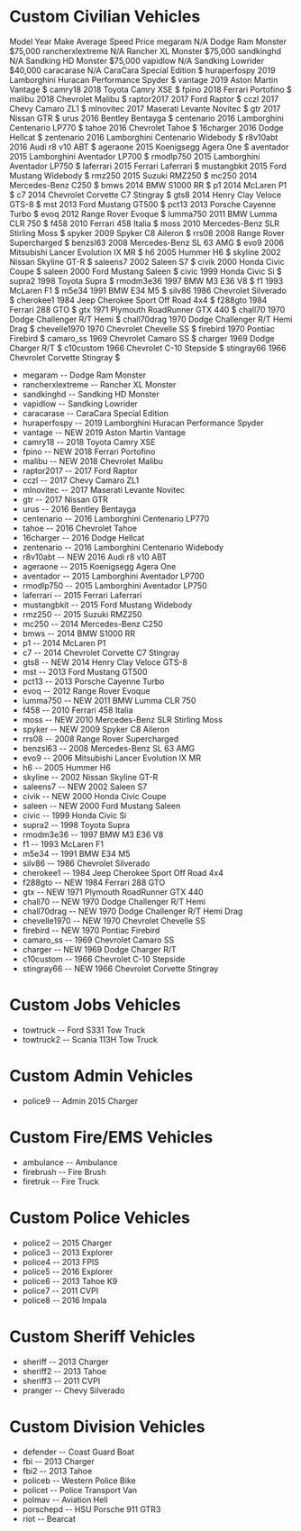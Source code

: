 # Custom Civilian Vehicles

Model	Year	Make	Average Speed	Price
megaram	N/A	Dodge Ram Monster		$75,000
rancherxlextreme	N/A	Rancher XL Monster		$75,000
sandkinghd	N/A	Sandking HD Monster		$75,000
vapidlow	N/A	Sandking Lowrider		$40,000
caracarase	N/A	CaraCara Special Edition		$
huraperfospy	2019	Lamborghini Huracan Performance Spyder		$
vantage	2019	Aston Martin Vantage		$
camry18	2018	Toyota Camry XSE		$
fpino	2018	Ferrari Portofino		$
malibu	2018	Chevrolet Malibu		$
raptor2017	2017	Ford Raptor		$
cczl	2017	Chevy Camaro ZL1		$
mlnovitec	2017	Maserati Levante Novitec		$
gtr	2017	Nissan GTR		$
urus	2016	Bentley Bentayga		$
centenario	2016	Lamborghini Centenario LP770		$
tahoe	2016	Chevrolet Tahoe		$
16charger	2016	Dodge Hellcat		$
zentenario	2016	Lamborghini Centenario Widebody		$
r8v10abt	2016	Audi r8 v10 ABT			$
ageraone	2015	Koenigsegg Agera One		$
aventador	2015	Lamborghini Aventador LP700		$
rmodlp750	2015	Lamborghini Aventador LP750		$
laferrari	2015	Ferrari Laferrari		$
mustangbkit	2015	Ford Mustang Widebody		$
rmz250	2015	Suzuki RMZ250		$
mc250	2014	Mercedes-Benz C250		$
bmws	2014	BMW S1000 RR		$
p1	2014	McLaren P1		$
c7	2014	Chevrolet Corvette C7 Stingray		$
gts8	2014	Henry Clay Veloce GTS-8		$
mst	2013	Ford Mustang GT500		$
pct13	2013	Porsche Cayenne Turbo		$
evoq	2012	Range Rover Evoque		$
lumma750	2011	BMW Lumma CLR 750		$
f458	2010	Ferrari 458 Italia		$
moss	2010	Mercedes-Benz SLR Stirling Moss		$
spyker	2009	Spyker C8 Aileron		$
rrs08	2008	Range Rover Supercharged		$
benzsl63	2008	Mercedes-Benz SL 63 AMG		$
evo9	2006	Mitsubishi Lancer Evolution IX MR		$
h6	2005	Hummer H6		$
skyline	2002	Nissan Skyline GT-R		$
saleens7	2002	Saleen S7		$
civik	2000	Honda Civic Coupe		$
saleen	2000	Ford Mustang Saleen		$
civic	1999	Honda Civic Si		$
supra2	1998	Toyota Supra		$
rmodm3e36	1997	BMW M3 E36 V8		$
f1	1993	McLaren F1		$
m5e34	1991	BMW E34 M5		$
silv86	1986	Chevrolet Silverado		$
cherokee1	1984	Jeep Cherokee Sport Off Road 4x4		$
f288gto	1984	Ferrari 288 GTO		$
gtx	1971	Plymouth RoadRunner GTX 440		$
chall70	1970	Dodge Challenger R/T Hemi		$
chall70drag	1970	Dodge Challenger R/T Hemi Drag		$
chevelle1970	1970	Chevrolet Chevelle SS		$
firebird	1970	Pontiac Firebird		$
camaro_ss	1969	Chevrolet Camaro SS		$
charger	1969	Dodge Charger R/T		$
c10custom	1966	Chevrolet C-10 Stepside		$
stingray66	1966	Chevrolet Corvette Stingray		$


- megaram				    -- Dodge Ram Monster
- rancherxlextreme	-- Rancher XL Monster
- sandkinghd			  -- Sandking HD Monster
- vapidlow			    -- Sandking Lowrider
- caracarase			  -- CaraCara Special Edition
- huraperfospy		  -- 2019 Lamborghini Huracan Performance Spyder
- vantage					  -- NEW 2019 Aston Martin Vantage
- camry18				    -- 2018 Toyota Camry XSE
- fpino					    -- NEW 2018 Ferrari Portofino
- malibu					  -- NEW 2018 Chevrolet Malibu
- raptor2017			  -- 2017 Ford Raptor
- cczl				      -- 2017 Chevy Camaro ZL1
- mlnovitec			    -- 2017 Maserati Levante Novitec
- gtr					      -- 2017 Nissan GTR
- urus				      -- 2016 Bentley Bentayga
- centenario 			  -- 2016 Lamborghini Centenario LP770
- tahoe				      -- 2016 Chevrolet Tahoe
- 16charger 			  -- 2016 Dodge Hellcat
- zentenario			  -- 2016 Lamborghini Centenario Widebody
- r8v10abt			    -- NEW 2016 Audi r8 v10 ABT
- ageraone			    -- 2015 Koenigsegg Agera One
- aventador 			  -- 2015 Lamborghini Aventador LP700
- rmodlp750			    -- 2015 Lamborghini Aventador LP750
- laferrari 			  -- 2015 Ferrari Laferrari
- mustangbkit 		  -- 2015 Ford Mustang Widebody
- rmz250				    -- 2015 Suzuki RMZ250
- mc250				      -- 2014 Mercedes-Benz C250
- bmws				      -- 2014 BMW S1000 RR
- p1					      -- 2014 McLaren P1
- c7					      -- 2014 Chevrolet Corvette C7 Stingray
- gts8					    -- NEW 2014 Henry Clay Veloce GTS-8
- mst					      -- 2013 Ford Mustang GT500
- pct13				      -- 2013 Porsche Cayenne Turbo
- evoq				      -- 2012 Range Rover Evoque
- lumma750				  -- NEW 2011 BMW Lumma CLR 750
- f458				      -- 2010 Ferrari 458 Italia
- moss					    -- NEW 2010 Mercedes-Benz SLR Stirling Moss
- spyker					  -- NEW 2009 Spyker C8 Aileron
- rrs08				      -- 2008 Range Rover Supercharged
- benzsl63			    -- 2008 Mercedes-Benz SL 63 AMG
- evo9				      -- 2006 Mitsubishi Lancer Evolution IX MR
- h6					      -- 2005 Hummer H6
- skyline				    -- 2002 Nissan Skyline GT-R
- saleens7				  -- NEW 2002 Saleen S7
- civik					    -- NEW 2000 Honda Civic Coupe
- saleen					  -- NEW 2000 Ford Mustang Saleen
- civic				      -- 1999 Honda Civic Si
- supra2				    -- 1998 Toyota Supra
- rmodm3e36			    -- 1997 BMW M3 E36 V8
- f1					      -- 1993 McLaren F1
- m5e34				      -- 1991 BMW E34 M5
- silv86				    -- 1986 Chevrolet Silverado
- cherokee1			    -- 1984 Jeep Cherokee Sport Off Road 4x4
- f288gto					  -- NEW 1984 Ferrari 288 GTO
- gtx						    -- NEW 1971 Plymouth RoadRunner GTX 440
- chall70					  -- NEW 1970 Dodge Challenger R/T Hemi
- chall70drag				-- NEW 1970 Dodge Challenger R/T Hemi Drag
- chevelle1970			-- NEW 1970 Chevrolet Chevelle SS
- firebird				  -- NEW 1970 Pontiac Firebird
- camaro_ss			    -- 1969 Chevrolet Camaro SS
- charger				    -- NEW 1969 Dodge Charger R/T
- c10custom			    -- 1966 Chevrolet C-10 Stepside
- stingray66				-- NEW 1966 Chevrolet Corvette Stingray

# Custom Jobs Vehicles
- towtruck			    -- Ford S331 Tow Truck
- towtruck2			    -- Scania 113H Tow Truck

# Custom Admin Vehicles
- police9				    -- Admin 2015 Charger

# Custom Fire/EMS Vehicles
- ambulance			    -- Ambulance
- firebrush			    -- Fire Brush
- firetruk			    -- Fire Truck

# Custom Police Vehicles
- police2				    -- 2015 Charger
- police3				    -- 2013 Explorer
- police4				    -- 2013 FPIS
- police5				    -- 2016 Explorer
- police6				    -- 2013 Tahoe K9
- police7			    	-- 2011 CVPI
- police8			    	-- 2016 Impala

# Custom Sheriff Vehicles
- sheriff				    -- 2013 Charger
- sheriff2			    -- 2013 Tahoe
- sheriff3			    -- 2011 CVPI
- pranger				    -- Chevy Silverado

# Custom Division Vehicles
- defender			    -- Coast Guard Boat
- fbi					      -- 2013 Charger
- fbi2				      -- 2013 Tahoe
- policeb				    -- Western Police Bike
- policet				    -- Police Transport Van
- polmav				    -- Aviation Heli
- porschepd			    -- HSU Porsche 911 GTR3
- riot				      -- Bearcat
